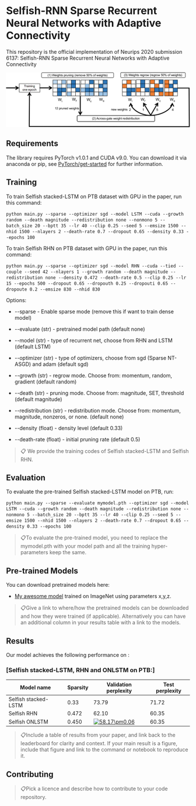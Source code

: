 # Selfish-RNN Sparse Recurrent Neural Networks with Adaptive Connectivity

This repository is the official implementation of Neurips 2020 submission 6137: Selfish-RNN Sparse Recurrent Neural Networks with Adaptive Connectivity

![](Selfish-RNN.png)

## Requirements

The library requires PyTorch v1.0.1 and CUDA v9.0. 
You can download it via anaconda or pip, see [PyTorch/get-started](https://pytorch.org/get-started/locally/) for further information. 

## Training
To train Selfish stacked-LSTM on PTB dataset with GPU in the paper, run this command:

```
python main.py --sparse --optimizer sgd --model LSTM --cuda --growth random --death magnitude --redistribution none --nonmono 5 --batch_size 20 --bptt 35 --lr 40 --clip 0.25 --seed 5 --emsize 1500 --nhid 1500 --nlayers 2 --death-rate 0.7 --dropout 0.65 --density 0.33 --epochs 100
```

To train Selfish RHN on PTB dataset with GPU in the paper, run this command:

```
python main.py --sparse --optimizer sgd --model RHN --cuda --tied --couple --seed 42 --nlayers 1 --growth random --death magnitude --redistribution none --density 0.472 --death-rate 0.5 --clip 0.25 --lr 15 --epochs 500 --dropout 0.65 --dropouth 0.25 --dropouti 0.65 --dropoute 0.2 --emsize 830 --nhid 830

```
Options:
* --sparse - Enable sparse mode (remove this if want to train dense model)
* --evaluate (str) - pretrained model path (default none)
* --model (str) - type of recurrent net, choose from RHN and LSTM (default LSTM)
* --optimizer (str) - type of optimizers, choose from sgd (Sparse NT-ASGD) and adam (default sgd)

* --growth (str) - regrow mode. Choose from: momentum, random, gradient (default random)
* --death (str) - pruning mode. Choose from: magnitude, SET, threshold (default magnitude)
* --redistribution (str) - redistribution mode. Choose from: momentum, magnitude, nonzeros, or none. (default none)
* --density (float) - density level (default 0.33)
* --death-rate (float) - initial pruning rate (default 0.5)

> 📋 We provide the training codes of Selfish stacked-LSTM and Selfish RHN. 

## Evaluation 

To evaluate the pre-trained Selfish stacked-LSTM model on PTB, run:

```eval
python main.py --sparse --evaluate mymodel.pth --optimizer sgd --model LSTM --cuda --growth random --death magnitude --redistribution none --nonmono 5 --batch_size 20 --bptt 35 --lr 40 --clip 0.25 --seed 5 --emsize 1500 --nhid 1500 --nlayers 2 --death-rate 0.7 --dropout 0.65 --density 0.33 --epochs 100
```

> 📋To evaluate the pre-trained model, you need to replace the mymodel.pth with your model path and all the training hyper-parameters keep the same.

## Pre-trained Models

You can download pretrained models here:

- [My awesome model](https://drive.google.com/mymodel.pth) trained on ImageNet using parameters x,y,z. 

> 📋Give a link to where/how the pretrained models can be downloaded and how they were trained (if applicable).  Alternatively you can have an additional column in your results table with a link to the models.

## Results

Our model achieves the following performance on :

### [Selfish stacked-LSTM, RHN and ONLSTM on PTB:]

| Model name            |   Sparsity   | Validation perplexity  | Test perplexity |
| ----------------------|--------------|----------------------- | --------------- |
| Selfish stacked-LSTM  |    0.33      |         73.79          |      71.72      |
| Selfish RHN           |    0.472     |         62.10          |      60.35      |
| Selfish ONLSTM        |    0.450     |       <a href="https://www.codecogs.com/eqnedit.php?latex=58.17\pm0.06" target="_blank"><img src="https://latex.codecogs.com/gif.latex?58.17\pm0.06" title="58.17\pm0.06" /></a>           |      60.35      |

> 📋Include a table of results from your paper, and link back to the leaderboard for clarity and context. If your main result is a figure, include that figure and link to the command or notebook to reproduce it. 


## Contributing

> 📋Pick a licence and describe how to contribute to your code repository. 
